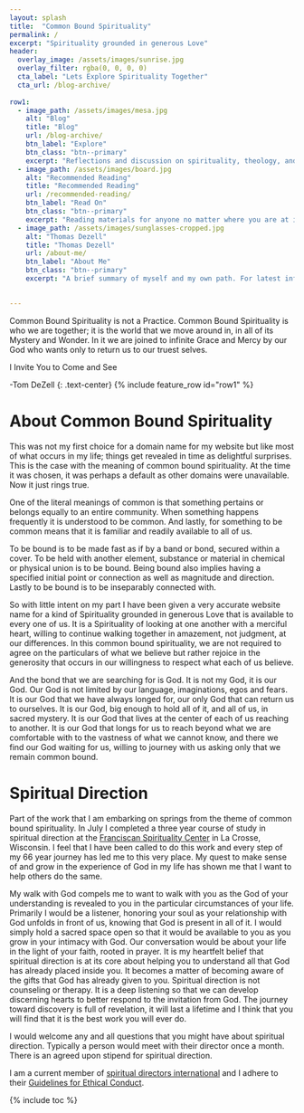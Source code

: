 ```yaml
---
layout: splash
title:  "Common Bound Spirituality"
permalink: /
excerpt: "Spirituality grounded in generous Love"
header:
  overlay_image: /assets/images/sunrise.jpg
  overlay_filter: rgba(0, 0, 0, 0)
  cta_label: "Lets Explore Spirituality Together"
  cta_url: /blog-archive/
  
row1:
  - image_path: /assets/images/mesa.jpg
    alt: "Blog"
    title: "Blog"
    url: /blog-archive/
    btn_label: "Explore"
    btn_class: "btn--primary"
    excerpt: "Reflections and discussion on spirituality, theology, and our modern world"
  - image_path: /assets/images/board.jpg
    alt: "Recommended Reading"
    title: "Recommended Reading"
    url: /recommended-reading/
    btn_label: "Read On"
    btn_class: "btn--primary"
    excerpt: "Reading materials for anyone no matter where you are at in your own spiritual journey"
  - image_path: /assets/images/sunglasses-cropped.jpg
    alt: "Thomas Dezell"
    title: "Thomas Dezell"
    url: /about-me/
    btn_label: "About Me"
    btn_class: "btn--primary"
    excerpt: "A brief summary of myself and my own path. For latest info try [@thomasdezell<i class=\"fa fa-twitter\" aria-hidden=\"true\"></i>](https://twitter.com/@thomasdezell)."

  
---
```

Common Bound Spirituality is not a Practice.  Common Bound Spirituality is who we are together; it is the world that we move around in, in all of its Mystery and Wonder.  In it we are joined to infinite Grace and Mercy by our God who wants only to return us to our truest selves.


I Invite You to Come and See


-Tom DeZell
{: .text-center}
{% include feature_row id="row1" %}

# About Common Bound Spirituality

This was not my first choice for a domain name for my website but like most of what occurs in my life; things get revealed in time as delightful surprises.  This is the case with the meaning of common bound spirituality.  At the time it was chosen, it was perhaps a default as other domains were unavailable.  Now it just rings true.

One of the literal meanings of common is that something pertains or belongs equally to an entire community.  When something happens frequently it is understood to be common.  And lastly, for something to be common means that it is familiar and readily available to all of us.

To be bound is to be made fast as if by a band or bond, secured within a cover. To be held with another element, substance or material in chemical or physical union is to be bound.  Being bound also implies having a specified initial point or connection as well as magnitude and direction.   Lastly to be bound is to be inseparably connected with.

So with little intent on my part I have been given a very accurate website name for a kind of Spirituality grounded in generous Love that is available to every one of us.  It is a Spirituality of looking at one another with a merciful heart, willing to continue walking together in amazement, not judgment, at our differences. In this common bound spirituality, we are not required to agree on the particulars of what we believe but rather rejoice in the generosity that occurs in our willingness to respect what each of us believe.

And the bond that we are searching for is God.   It is not my God, it is our God.    Our God is not limited by our language, imaginations, egos and fears.  It is our God that we have always longed for, our only God that can return us to ourselves.  It is our God,  big enough to hold all of it, and all of us, in sacred mystery.  It is our God that lives at the center of each of us reaching to another. It is our God that longs for us to reach beyond what we are comfortable with to the vastness of what we cannot know, and there we find our God waiting for us, willing to journey with us asking only that we remain common bound.

# Spiritual Direction

Part of the work that I am embarking on springs from the theme of common bound spirituality.  In July I completed a three year course of study in spiritual direction at the  [Franciscan Spirituality Center](http://www.fscenter.org/) in La Crosse, Wisconsin.    I feel that I have been called to do this work and every step of my 66 year journey has led me to this very place.  My quest to make sense of and grow in the experience of God in my life has shown me that I want to help others do the same.

My walk with God compels me to want to walk with you as the God of your understanding is revealed to you in the particular circumstances of your life.  Primarily I would be a listener, honoring your soul as your relationship with God unfolds in front of us, knowing that God is present in all of it.   I would simply  hold a sacred space open so that it would be available to you as you grow in your intimacy with God.  Our conversation would be about your life in the light of your faith, rooted in prayer.  It is my heartfelt belief that spiritual direction is at its core about helping you to understand all that God has already placed inside you.  It becomes a matter of becoming aware of the gifts that God has already given to you.  Spiritual direction is not counseling or therapy.  It is a deep listening so that we can develop discerning hearts to better respond to the invitation from God.  The journey toward discovery is full of revelation, it will last a lifetime and I think that you will find that it is the best work you will ever do.

I would welcome any and all questions that you might have about spiritual direction.  Typically a person would meet with their director once a month.  There is an agreed upon stipend for spiritual direction.

I am a current member of [spiritual directors international](http://www.sdiworld.org/) and I adhere to their [Guidelines for Ethical Conduct](http://www.sdiworld.org/publications/guidelines-ethical-conduct).

{% include toc %}

